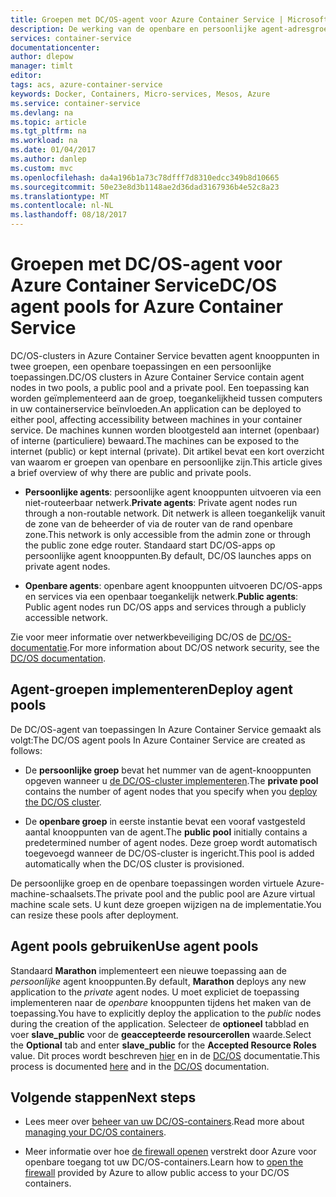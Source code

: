 ```yaml
---
title: Groepen met DC/OS-agent voor Azure Container Service | Microsoft Docs
description: De werking van de openbare en persoonlijke agent-adresgroepen met een Azure Container Service DC/OS-cluster
services: container-service
documentationcenter: 
author: dlepow
manager: timlt
editor: 
tags: acs, azure-container-service
keywords: Docker, Containers, Micro-services, Mesos, Azure
ms.service: container-service
ms.devlang: na
ms.topic: article
ms.tgt_pltfrm: na
ms.workload: na
ms.date: 01/04/2017
ms.author: danlep
ms.custom: mvc
ms.openlocfilehash: da4a196b1a73c78dfff7d8310edcc349b8d10665
ms.sourcegitcommit: 50e23e8d3b1148ae2d36dad3167936b4e52c8a23
ms.translationtype: MT
ms.contentlocale: nl-NL
ms.lasthandoff: 08/18/2017
---
```

# <a name="dcos-agent-pools-for-azure-container-service"></a><span data-ttu-id="85733-104">Groepen met DC/OS-agent voor Azure Container Service</span><span class="sxs-lookup"><span data-stu-id="85733-104">DC/OS agent pools for Azure Container Service</span></span>
<span data-ttu-id="85733-105">DC/OS-clusters in Azure Container Service bevatten agent knooppunten in twee groepen, een openbare toepassingen en een persoonlijke toepassingen.</span><span class="sxs-lookup"><span data-stu-id="85733-105">DC/OS clusters in Azure Container Service contain agent nodes in two pools, a public pool and a private pool.</span></span> <span data-ttu-id="85733-106">Een toepassing kan worden geïmplementeerd aan de groep, toegankelijkheid tussen computers in uw containerservice beïnvloeden.</span><span class="sxs-lookup"><span data-stu-id="85733-106">An application can be deployed to either pool, affecting accessibility between machines in your container service.</span></span> <span data-ttu-id="85733-107">De machines kunnen worden blootgesteld aan internet (openbaar) of interne (particuliere) bewaard.</span><span class="sxs-lookup"><span data-stu-id="85733-107">The machines can be exposed to the internet (public) or kept internal (private).</span></span> <span data-ttu-id="85733-108">Dit artikel bevat een kort overzicht van waarom er groepen van openbare en persoonlijke zijn.</span><span class="sxs-lookup"><span data-stu-id="85733-108">This article gives a brief overview of why there are public and private pools.</span></span>


* <span data-ttu-id="85733-109">**Persoonlijke agents**: persoonlijke agent knooppunten uitvoeren via een niet-routeerbaar netwerk.</span><span class="sxs-lookup"><span data-stu-id="85733-109">**Private agents**: Private agent nodes run through a non-routable network.</span></span> <span data-ttu-id="85733-110">Dit netwerk is alleen toegankelijk vanuit de zone van de beheerder of via de router van de rand openbare zone.</span><span class="sxs-lookup"><span data-stu-id="85733-110">This network is only accessible from the admin zone or through the public zone edge router.</span></span> <span data-ttu-id="85733-111">Standaard start DC/OS-apps op persoonlijke agent knooppunten.</span><span class="sxs-lookup"><span data-stu-id="85733-111">By default, DC/OS launches apps on private agent nodes.</span></span> 

* <span data-ttu-id="85733-112">**Openbare agents**: openbare agent knooppunten uitvoeren DC/OS-apps en services via een openbaar toegankelijk netwerk.</span><span class="sxs-lookup"><span data-stu-id="85733-112">**Public agents**: Public agent nodes run DC/OS apps and services through a publicly accessible network.</span></span> 

<span data-ttu-id="85733-113">Zie voor meer informatie over netwerkbeveiliging DC/OS de [DC/OS-documentatie](https://dcos.io/docs/1.7/administration/securing-your-cluster/).</span><span class="sxs-lookup"><span data-stu-id="85733-113">For more information about DC/OS network security, see the [DC/OS documentation](https://dcos.io/docs/1.7/administration/securing-your-cluster/).</span></span>

## <a name="deploy-agent-pools"></a><span data-ttu-id="85733-114">Agent-groepen implementeren</span><span class="sxs-lookup"><span data-stu-id="85733-114">Deploy agent pools</span></span>

<span data-ttu-id="85733-115">De DC/OS-agent van toepassingen In Azure Container Service gemaakt als volgt:</span><span class="sxs-lookup"><span data-stu-id="85733-115">The DC/OS agent pools In Azure Container Service are created as follows:</span></span>

* <span data-ttu-id="85733-116">De **persoonlijke groep** bevat het nummer van de agent-knooppunten opgeven wanneer u [de DC/OS-cluster implementeren](container-service-deployment.md).</span><span class="sxs-lookup"><span data-stu-id="85733-116">The **private pool** contains the number of agent nodes that you specify when you [deploy the DC/OS cluster](container-service-deployment.md).</span></span> 

* <span data-ttu-id="85733-117">De **openbare groep** in eerste instantie bevat een vooraf vastgesteld aantal knooppunten van de agent.</span><span class="sxs-lookup"><span data-stu-id="85733-117">The **public pool** initially contains a predetermined number of agent nodes.</span></span> <span data-ttu-id="85733-118">Deze groep wordt automatisch toegevoegd wanneer de DC/OS-cluster is ingericht.</span><span class="sxs-lookup"><span data-stu-id="85733-118">This pool is added automatically when the DC/OS cluster is provisioned.</span></span>

<span data-ttu-id="85733-119">De persoonlijke groep en de openbare toepassingen worden virtuele Azure-machine-schaalsets.</span><span class="sxs-lookup"><span data-stu-id="85733-119">The private pool and the public pool are Azure virtual machine scale sets.</span></span> <span data-ttu-id="85733-120">U kunt deze groepen wijzigen na de implementatie.</span><span class="sxs-lookup"><span data-stu-id="85733-120">You can resize these pools after deployment.</span></span>

## <a name="use-agent-pools"></a><span data-ttu-id="85733-121">Agent pools gebruiken</span><span class="sxs-lookup"><span data-stu-id="85733-121">Use agent pools</span></span>
<span data-ttu-id="85733-122">Standaard **Marathon** implementeert een nieuwe toepassing aan de *persoonlijke* agent knooppunten.</span><span class="sxs-lookup"><span data-stu-id="85733-122">By default, **Marathon** deploys any new application to the *private* agent nodes.</span></span> <span data-ttu-id="85733-123">U moet expliciet de toepassing implementeren naar de *openbare* knooppunten tijdens het maken van de toepassing.</span><span class="sxs-lookup"><span data-stu-id="85733-123">You have to explicitly deploy the application to the *public* nodes during the creation of the application.</span></span> <span data-ttu-id="85733-124">Selecteer de **optioneel** tabblad en voer **slave_public** voor de **geaccepteerde resourcerollen** waarde.</span><span class="sxs-lookup"><span data-stu-id="85733-124">Select the **Optional** tab and enter **slave_public** for the **Accepted Resource Roles** value.</span></span> <span data-ttu-id="85733-125">Dit proces wordt beschreven [hier](container-service-mesos-marathon-ui.md#deploy-a-docker-formatted-container) en in de [DC/OS](https://dcos.io/docs/1.7/administration/installing/custom/create-public-agent/) documentatie.</span><span class="sxs-lookup"><span data-stu-id="85733-125">This process is documented [here](container-service-mesos-marathon-ui.md#deploy-a-docker-formatted-container) and in the [DC/OS](https://dcos.io/docs/1.7/administration/installing/custom/create-public-agent/) documentation.</span></span>

## <a name="next-steps"></a><span data-ttu-id="85733-126">Volgende stappen</span><span class="sxs-lookup"><span data-stu-id="85733-126">Next steps</span></span>
* <span data-ttu-id="85733-127">Lees meer over [beheer van uw DC/OS-containers](container-service-mesos-marathon-ui.md).</span><span class="sxs-lookup"><span data-stu-id="85733-127">Read more about [managing your DC/OS containers](container-service-mesos-marathon-ui.md).</span></span>

* <span data-ttu-id="85733-128">Meer informatie over hoe [de firewall openen](container-service-enable-public-access.md) verstrekt door Azure voor openbare toegang tot uw DC/OS-containers.</span><span class="sxs-lookup"><span data-stu-id="85733-128">Learn how to [open the firewall](container-service-enable-public-access.md) provided by Azure to allow public access to your DC/OS containers.</span></span>

